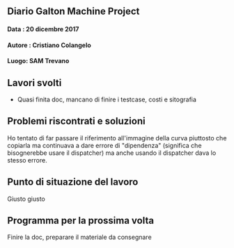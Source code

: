 ## Diario Galton Machine Project

#### Data : 20 dicembre 2017 
#### Autore : Cristiano Colangelo
#### Luogo: SAM Trevano

## Lavori svolti

- Quasi finita doc, mancano di finire i testcase, costi e sitografia

## Problemi riscontrati e soluzioni

Ho tentato di far passare il riferimento all'immagine della curva piuttosto che copiarla ma continuava a dare errore di "dipendenza" (significa che bisognerebbe usare il dispatcher) ma anche usando il dispatcher dava lo stesso errore.

## Punto di situazione del lavoro

Giusto giusto

## Programma per la prossima volta

Finire la doc, preparare il materiale da consegnare